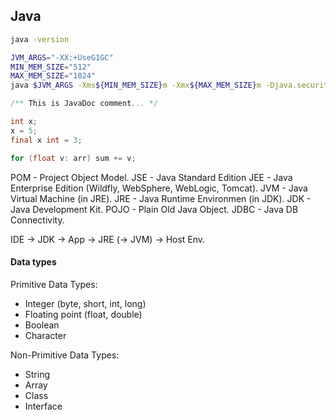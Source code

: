 Java
-

````sh
java -version

JVM_ARGS="-XX:+UseG1GC"
MIN_MEM_SIZE="512"
MAX_MEM_SIZE="1024"
java $JVM_ARGS -Xms${MIN_MEM_SIZE}m -Xmx${MAX_MEM_SIZE}m -Djava.security.egd=file:/dev/./urandom -jar /tmp/x.jar

````

````java
/** This is JavaDoc comment... */

int x;
x = 5;
final x int = 3;

for (float v: arr) sum += v;
````

POM  - Project Object Model.
JSE  - Java Standard Edition
JEE  - Java Enterprise Edition (Wildfly, WebSphere, WebLogic, Tomcat).
JVM  - Java Virtual Machine (in JRE).
JRE  - Java Runtime Environmen (in JDK).
JDK  - Java Development Kit.
POJO - Plain Old Java Object.
JDBC - Java DB Connectivity.

IDE -> JDK -> App -> JRE (-> JVM) -> Host Env.

#### Data types

Primitive Data Types:
* Integer (byte, short, int, long)
* Floating point (float, double)
* Boolean
* Character

Non-Primitive Data Types:
* String
* Array
* Class
* Interface
